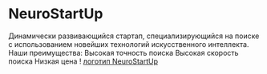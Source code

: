 # NeuroStartUp 
Динамически развивающийся стартап, специализирующийся на поиске с использованием новейших технологий искусственного интеллекта. 
Наши преимущества:
Высокая точность поиска
Высокая скорость поиска
Низкая цена
! [логотип NeuroStartUp](https://github.com/netology-ds-team/git-homeworks/blob/main/1_self/logo.png)
